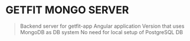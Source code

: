 # GETFIT MONGO SERVER
> Backend server for getfit-app Angular application
> Version that uses MongoDB as DB system
> No need for local setup of PostgreSQL DB

